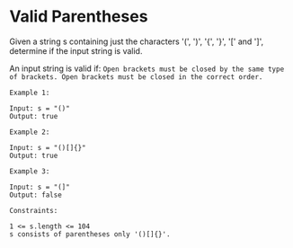 # Valid Parentheses

Given a string s containing just the characters '(', ')', '{', '}', '[' and ']', determine if the input string is valid.

An input string is valid if:
`Open brackets must be closed by the same type of brackets. Open brackets must be closed in the correct order. `

```
Example 1:

Input: s = "()"
Output: true
```

```
Example 2:

Input: s = "()[]{}"
Output: true
```

```
Example 3:

Input: s = "(]"
Output: false
```

```
Constraints:

1 <= s.length <= 104
s consists of parentheses only '()[]{}'.
``` 

